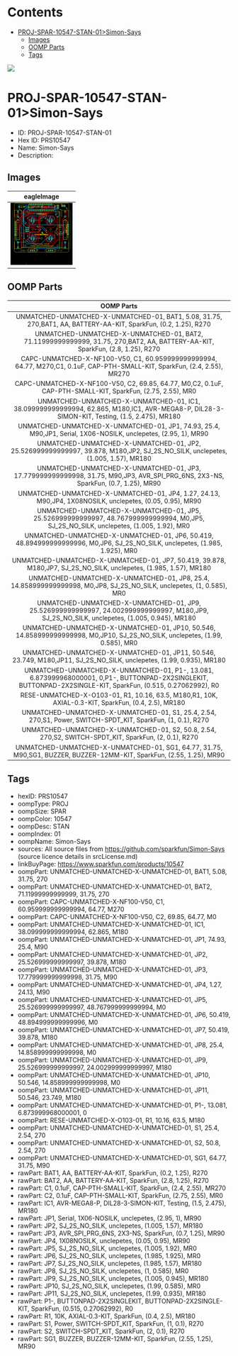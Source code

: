 



Contents
========

* [PROJ-SPAR-10547-STAN-01>Simon-Says](#proj-spar-10547-stan-01simon-says)
	* [Images](#images)
	* [OOMP Parts](#oomp-parts)
	* [Tags](#tags)
  
![][im]
# PROJ-SPAR-10547-STAN-01>Simon-Says

- ID: PROJ-SPAR-10547-STAN-01
- Hex ID: PRS10547
- Name: Simon-Says
- Description: 

## Images
  
  

|eagleImage|
| :---: |
|[![eagleImage](eagleImage_140.png)](eagleImage_600.png)|

## OOMP Parts
  

|OOMP Parts|
| :---: |
|UNMATCHED-UNMATCHED-X-UNMATCHED-01, BAT1, 5.08, 31.75, 270,BAT1, AA, BATTERY-AA-KIT, SparkFun, (0.2, 1.25), R270|
|UNMATCHED-UNMATCHED-X-UNMATCHED-01, BAT2, 71.11999999999999, 31.75, 270,BAT2, AA, BATTERY-AA-KIT, SparkFun, (2.8, 1.25), R270|
|CAPC-UNMATCHED-X-NF100-V50, C1, 60.959999999999994, 64.77, M270,C1, 0.1uF, CAP-PTH-SMALL-KIT, SparkFun, (2.4, 2.55), MR270|
|CAPC-UNMATCHED-X-NF100-V50, C2, 69.85, 64.77, M0,C2, 0.1uF, CAP-PTH-SMALL-KIT, SparkFun, (2.75, 2.55), MR0|
|UNMATCHED-UNMATCHED-X-UNMATCHED-01, IC1, 38.099999999999994, 62.865, M180,IC1, AVR-MEGA8-P, DIL28-3-SIMON-KIT, Testing, (1.5, 2.475), MR180|
|UNMATCHED-UNMATCHED-X-UNMATCHED-01, JP1, 74.93, 25.4, M90,JP1, Serial, 1X06-NOSILK, unclepetes, (2.95, 1), MR90|
|UNMATCHED-UNMATCHED-X-UNMATCHED-01, JP2, 25.526999999999997, 39.878, M180,JP2, SJ_2S_NO_SILK, unclepetes, (1.005, 1.57), MR180|
|UNMATCHED-UNMATCHED-X-UNMATCHED-01, JP3, 17.779999999999998, 31.75, M90,JP3, AVR_SPI_PRG_6NS, 2X3-NS, SparkFun, (0.7, 1.25), MR90|
|UNMATCHED-UNMATCHED-X-UNMATCHED-01, JP4, 1.27, 24.13, M90,JP4, 1X08NOSILK, unclepetes, (0.05, 0.95), MR90|
|UNMATCHED-UNMATCHED-X-UNMATCHED-01, JP5, 25.526999999999997, 48.767999999999994, M0,JP5, SJ_2S_NO_SILK, unclepetes, (1.005, 1.92), MR0|
|UNMATCHED-UNMATCHED-X-UNMATCHED-01, JP6, 50.419, 48.894999999999996, M0,JP6, SJ_2S_NO_SILK, unclepetes, (1.985, 1.925), MR0|
|UNMATCHED-UNMATCHED-X-UNMATCHED-01, JP7, 50.419, 39.878, M180,JP7, SJ_2S_NO_SILK, unclepetes, (1.985, 1.57), MR180|
|UNMATCHED-UNMATCHED-X-UNMATCHED-01, JP8, 25.4, 14.858999999999998, M0,JP8, SJ_2S_NO_SILK, unclepetes, (1, 0.585), MR0|
|UNMATCHED-UNMATCHED-X-UNMATCHED-01, JP9, 25.526999999999997, 24.002999999999997, M180,JP9, SJ_2S_NO_SILK, unclepetes, (1.005, 0.945), MR180|
|UNMATCHED-UNMATCHED-X-UNMATCHED-01, JP10, 50.546, 14.858999999999998, M0,JP10, SJ_2S_NO_SILK, unclepetes, (1.99, 0.585), MR0|
|UNMATCHED-UNMATCHED-X-UNMATCHED-01, JP11, 50.546, 23.749, M180,JP11, SJ_2S_NO_SILK, unclepetes, (1.99, 0.935), MR180|
|UNMATCHED-UNMATCHED-X-UNMATCHED-01, P1-, 13.081, 6.873999968000001, 0,P1-, BUTTONPAD-2X2SINGLEKIT, BUTTONPAD-2X2SINGLE-KIT, SparkFun, (0.515, 0.27062992), R0|
|RESE-UNMATCHED-X-O103-01, R1, 10.16, 63.5, M180,R1, 10K, AXIAL-0.3-KIT, SparkFun, (0.4, 2.5), MR180|
|UNMATCHED-UNMATCHED-X-UNMATCHED-01, S1, 25.4, 2.54, 270,S1, Power, SWITCH-SPDT_KIT, SparkFun, (1, 0.1), R270|
|UNMATCHED-UNMATCHED-X-UNMATCHED-01, S2, 50.8, 2.54, 270,S2, SWITCH-SPDT_KIT, SparkFun, (2, 0.1), R270|
|UNMATCHED-UNMATCHED-X-UNMATCHED-01, SG1, 64.77, 31.75, M90,SG1, BUZZER, BUZZER-12MM-KIT, SparkFun, (2.55, 1.25), MR90|

## Tags

- hexID: PRS10547
- oompType: PROJ
- oompSize: SPAR
- oompColor: 10547
- oompDesc: STAN
- oompIndex: 01
- oompName: Simon-Says
- sources: All source files from https://github.com/sparkfun/Simon-Says (source licence details in srcLicense.md)
- linkBuyPage: https://www.sparkfun.com/products/10547
- oompPart: UNMATCHED-UNMATCHED-X-UNMATCHED-01, BAT1, 5.08, 31.75, 270
- oompPart: UNMATCHED-UNMATCHED-X-UNMATCHED-01, BAT2, 71.11999999999999, 31.75, 270
- oompPart: CAPC-UNMATCHED-X-NF100-V50, C1, 60.959999999999994, 64.77, M270
- oompPart: CAPC-UNMATCHED-X-NF100-V50, C2, 69.85, 64.77, M0
- oompPart: UNMATCHED-UNMATCHED-X-UNMATCHED-01, IC1, 38.099999999999994, 62.865, M180
- oompPart: UNMATCHED-UNMATCHED-X-UNMATCHED-01, JP1, 74.93, 25.4, M90
- oompPart: UNMATCHED-UNMATCHED-X-UNMATCHED-01, JP2, 25.526999999999997, 39.878, M180
- oompPart: UNMATCHED-UNMATCHED-X-UNMATCHED-01, JP3, 17.779999999999998, 31.75, M90
- oompPart: UNMATCHED-UNMATCHED-X-UNMATCHED-01, JP4, 1.27, 24.13, M90
- oompPart: UNMATCHED-UNMATCHED-X-UNMATCHED-01, JP5, 25.526999999999997, 48.767999999999994, M0
- oompPart: UNMATCHED-UNMATCHED-X-UNMATCHED-01, JP6, 50.419, 48.894999999999996, M0
- oompPart: UNMATCHED-UNMATCHED-X-UNMATCHED-01, JP7, 50.419, 39.878, M180
- oompPart: UNMATCHED-UNMATCHED-X-UNMATCHED-01, JP8, 25.4, 14.858999999999998, M0
- oompPart: UNMATCHED-UNMATCHED-X-UNMATCHED-01, JP9, 25.526999999999997, 24.002999999999997, M180
- oompPart: UNMATCHED-UNMATCHED-X-UNMATCHED-01, JP10, 50.546, 14.858999999999998, M0
- oompPart: UNMATCHED-UNMATCHED-X-UNMATCHED-01, JP11, 50.546, 23.749, M180
- oompPart: UNMATCHED-UNMATCHED-X-UNMATCHED-01, P1-, 13.081, 6.873999968000001, 0
- oompPart: RESE-UNMATCHED-X-O103-01, R1, 10.16, 63.5, M180
- oompPart: UNMATCHED-UNMATCHED-X-UNMATCHED-01, S1, 25.4, 2.54, 270
- oompPart: UNMATCHED-UNMATCHED-X-UNMATCHED-01, S2, 50.8, 2.54, 270
- oompPart: UNMATCHED-UNMATCHED-X-UNMATCHED-01, SG1, 64.77, 31.75, M90
- rawPart: BAT1, AA, BATTERY-AA-KIT, SparkFun, (0.2, 1.25), R270
- rawPart: BAT2, AA, BATTERY-AA-KIT, SparkFun, (2.8, 1.25), R270
- rawPart: C1, 0.1uF, CAP-PTH-SMALL-KIT, SparkFun, (2.4, 2.55), MR270
- rawPart: C2, 0.1uF, CAP-PTH-SMALL-KIT, SparkFun, (2.75, 2.55), MR0
- rawPart: IC1, AVR-MEGA8-P, DIL28-3-SIMON-KIT, Testing, (1.5, 2.475), MR180
- rawPart: JP1, Serial, 1X06-NOSILK, unclepetes, (2.95, 1), MR90
- rawPart: JP2, SJ_2S_NO_SILK, unclepetes, (1.005, 1.57), MR180
- rawPart: JP3, AVR_SPI_PRG_6NS, 2X3-NS, SparkFun, (0.7, 1.25), MR90
- rawPart: JP4, 1X08NOSILK, unclepetes, (0.05, 0.95), MR90
- rawPart: JP5, SJ_2S_NO_SILK, unclepetes, (1.005, 1.92), MR0
- rawPart: JP6, SJ_2S_NO_SILK, unclepetes, (1.985, 1.925), MR0
- rawPart: JP7, SJ_2S_NO_SILK, unclepetes, (1.985, 1.57), MR180
- rawPart: JP8, SJ_2S_NO_SILK, unclepetes, (1, 0.585), MR0
- rawPart: JP9, SJ_2S_NO_SILK, unclepetes, (1.005, 0.945), MR180
- rawPart: JP10, SJ_2S_NO_SILK, unclepetes, (1.99, 0.585), MR0
- rawPart: JP11, SJ_2S_NO_SILK, unclepetes, (1.99, 0.935), MR180
- rawPart: P1-, BUTTONPAD-2X2SINGLEKIT, BUTTONPAD-2X2SINGLE-KIT, SparkFun, (0.515, 0.27062992), R0
- rawPart: R1, 10K, AXIAL-0.3-KIT, SparkFun, (0.4, 2.5), MR180
- rawPart: S1, Power, SWITCH-SPDT_KIT, SparkFun, (1, 0.1), R270
- rawPart: S2, SWITCH-SPDT_KIT, SparkFun, (2, 0.1), R270
- rawPart: SG1, BUZZER, BUZZER-12MM-KIT, SparkFun, (2.55, 1.25), MR90



[im]: eagleImage_450.png
